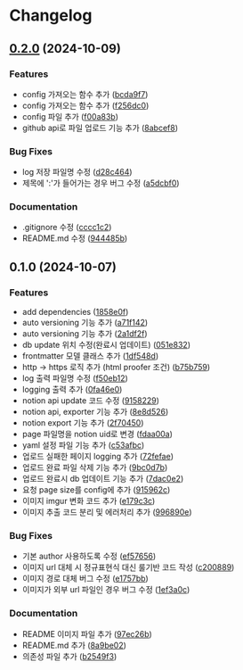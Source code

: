 # Changelog

## [0.2.0](https://github.com/jmjeon2/Notion2Chirpy/compare/v0.1.0...v0.2.0) (2024-10-09)


### Features

* config 가져오는 함수 추가 ([bcda9f7](https://github.com/jmjeon2/Notion2Chirpy/commit/bcda9f75afe1c9324393ff9dab7dc150b3e7cd9f))
* config 가져오는 함수 추가 ([f256dc0](https://github.com/jmjeon2/Notion2Chirpy/commit/f256dc0be6ba5bf106b804d459e1d5c0fa018308))
* config 파일 추가 ([f00a83b](https://github.com/jmjeon2/Notion2Chirpy/commit/f00a83bfeb6c7dfbce17a97b7bb711d373556815))
* github api로 파일 업로드 기능 추가 ([8abcef8](https://github.com/jmjeon2/Notion2Chirpy/commit/8abcef8a98d9b574aa61e9c6e6b275773d0038aa))


### Bug Fixes

* log 저장 파일명 수정 ([d28c464](https://github.com/jmjeon2/Notion2Chirpy/commit/d28c4643a1e6a17db15dd6cf3fe0a58da1d7263c))
* 제목에 ':'가 들어가는 경우 버그 수정 ([a5dcbf0](https://github.com/jmjeon2/Notion2Chirpy/commit/a5dcbf007de07fd207e35de4982641e1c2d1d16e))


### Documentation

* .gitignore 수정 ([cccc1c2](https://github.com/jmjeon2/Notion2Chirpy/commit/cccc1c20a99351a293eae78a9a65dbf92624edf8))
* README.md 수정 ([944485b](https://github.com/jmjeon2/Notion2Chirpy/commit/944485b90148394264ac21f978ea3e79651d86cf))

## 0.1.0 (2024-10-07)


### Features

* add dependencies ([1858e0f](https://github.com/jmjeon2/Notion2Chirpy/commit/1858e0fef45cb476fa5b7cd5e50db6963e8d9bb5))
* auto versioning 기능 추가 ([a71f142](https://github.com/jmjeon2/Notion2Chirpy/commit/a71f1428d76589858718b0b45b59f2b3fc9eb3d7))
* auto versioning 기능 추가 ([2a1df2f](https://github.com/jmjeon2/Notion2Chirpy/commit/2a1df2f4c3aeb5c1b75a7de1aaa2a2593883816e))
* db update 위치 수정(완료시 업데이트) ([051e832](https://github.com/jmjeon2/Notion2Chirpy/commit/051e83269f9178c5a2884956dd0407ff04f85858))
* frontmatter 모델 클래스 추가 ([1df548d](https://github.com/jmjeon2/Notion2Chirpy/commit/1df548d85805aa11eec5159c037667c3064f324d))
* http -&gt; https 로직 추가 (html proofer 조건) ([b75b759](https://github.com/jmjeon2/Notion2Chirpy/commit/b75b7592f130fad645cd377e869a7fe4128860dd))
* log 출력 파일명 수정 ([f50eb12](https://github.com/jmjeon2/Notion2Chirpy/commit/f50eb12de65f8c8c753ec64b9507c738e243f2a9))
* logging 출력 추가 ([0fa46e0](https://github.com/jmjeon2/Notion2Chirpy/commit/0fa46e02c6317ef2d320607ff5a8300d6b5c65f5))
* notion api update 코드 수정 ([9158229](https://github.com/jmjeon2/Notion2Chirpy/commit/9158229913c6861580732ff93d346a193aec1ef6))
* notion api, exporter 기능 추가 ([8e8d526](https://github.com/jmjeon2/Notion2Chirpy/commit/8e8d526e2eec59b02da070a33770cf18c9f7c788))
* notion export 기능 추가 ([2f70450](https://github.com/jmjeon2/Notion2Chirpy/commit/2f70450aac29b10f977028c2ca07c83ad0ed95a3))
* page 파일명을 notion uid로 변경 ([fdaa00a](https://github.com/jmjeon2/Notion2Chirpy/commit/fdaa00a7263d964942be014fd25064fd6c20bcc5))
* yaml 설정 파일 기능 추가 ([c53afbc](https://github.com/jmjeon2/Notion2Chirpy/commit/c53afbcf3162620d275aee75430cb1dc199e7874))
* 업로드 실패한 페이지 logging 추가 ([72fefae](https://github.com/jmjeon2/Notion2Chirpy/commit/72fefae1f270c079bbe64e6cc38c4fcb094eb701))
* 업로드 완료 파일 삭제 기능 추가 ([9bc0d7b](https://github.com/jmjeon2/Notion2Chirpy/commit/9bc0d7bbbb094b0f01b853874be77b3ec7d8d046))
* 업로드 완료시 db 업데이트 기능 추가 ([7dac0e2](https://github.com/jmjeon2/Notion2Chirpy/commit/7dac0e2877e6451426280da2483059219e7d80ee))
* 요청 page size를 config에 추가 ([915962c](https://github.com/jmjeon2/Notion2Chirpy/commit/915962cbe7c50f4be26d3ef0f8a43ea60d4f9bfa))
* 이미지 imgur 변화 코드 추가 ([e179c3c](https://github.com/jmjeon2/Notion2Chirpy/commit/e179c3ca47f854ad899fa705faa994d4408fe836))
* 이미지 추출 코드 분리 및 에러처리 추가 ([996890e](https://github.com/jmjeon2/Notion2Chirpy/commit/996890e18b3a037b192742ad61fe43e35c310969))


### Bug Fixes

* 기본 author 사용하도록 수정 ([ef57656](https://github.com/jmjeon2/Notion2Chirpy/commit/ef57656e3fb1d7987a7359cadda3b5cd412a4618))
* 이미지 url 대체 시 정규표현식 대신 룰기반 코드 작성 ([c200889](https://github.com/jmjeon2/Notion2Chirpy/commit/c200889467dd6aef77b05bdb0973358571654afd))
* 이미지 경로 대체 버그 수정 ([e1757bb](https://github.com/jmjeon2/Notion2Chirpy/commit/e1757bbdaa9587a3ed5ab7852f0cd64b6e75924b))
* 이미지가 외부 url 파일인 경우 버그 수정 ([1ef3a0c](https://github.com/jmjeon2/Notion2Chirpy/commit/1ef3a0ce1e012490bc56f85b8ff2fe8c2c7a7ef9))


### Documentation

* README 이미지 파일 추가 ([97ec26b](https://github.com/jmjeon2/Notion2Chirpy/commit/97ec26bcd5f19786ea349f4a169846e057bdd849))
* README.md 추가 ([8a9be02](https://github.com/jmjeon2/Notion2Chirpy/commit/8a9be02105840b8b557e44bacce8560b55fb0ad6))
* 의존성 파일 추가 ([b2549f3](https://github.com/jmjeon2/Notion2Chirpy/commit/b2549f36fa0737aeec0960c233439aacf55045cf))
